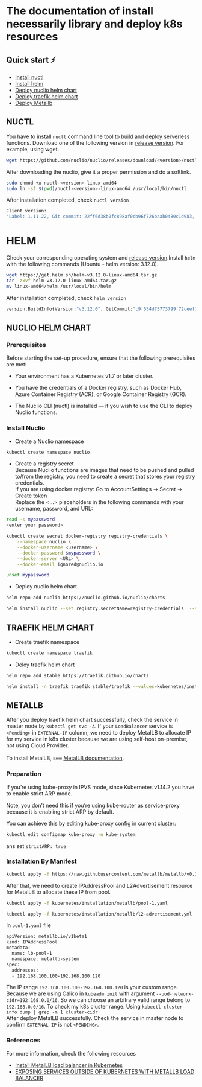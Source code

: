 # The documentation of install necessarily library and deploy k8s resources

## Quick start ⚡
- [Install nuctl](#nuctl)
- [Install helm](#helm)
- [Deploy nuclio helm chart](#nuclio-helm-chart)
- [Deploy traefik helm chart](#traefik-helm-chart)
- [Deploy Metallb](#metallb)

## NUCTL
You have to install `nuctl` command line tool to build and deploy serverless functions. Download one of the following version in [release version](https://github.com/nuclio/nuclio/releases). For example, using wget.
```bash
wget https://github.com/nuclio/nuclio/releases/download/<version>/nuctl-<version>-linux-amd64
```
After downloading the nuclio, give it a proper permission and do a softlink.
```bash
sudo chmod +x nuctl-<version>-linux-amd64
sudo ln -sf $(pwd)/nuctl-<version>-linux-amd64 /usr/local/bin/nuctl
```
After installation completed, check `nuctl version`
```bash
Client version:
"Label: 1.11.22, Git commit: 22ff6d38b0fc898af0cb96f726baab0480c1d983, OS: linux, Arch: amd64, Go version: go1.19.10"
```

# HELM
Check your corresponding operating system and [release version](https://github.com/helm/helm/releases).Install `helm` with the following commands (Ubuntu - helm version: 3.12.0).
```bash
wget https://get.helm.sh/helm-v3.12.0-linux-amd64.tar.gz
tar -zxvf helm-v3.12.0-linux-amd64.tar.gz
mv linux-amd64/helm /usr/local/bin/helm
```
After installation completed, check `helm version`
```bash
version.BuildInfo{Version:"v3.12.0", GitCommit:"c9f554d75773799f72ceef38c51210f1842a1dea", GitTreeState:"clean", GoVersion:"go1.20.3"}
```

## NUCLIO HELM CHART

### Prerequisites
Before starting the set-up procedure, ensure that the following prerequisites are met:

- Your environment has a Kubernetes v1.7 or later cluster.

- You have the credentials of a Docker registry, such as Docker Hub, Azure Container Registry (ACR), or Google Container Registry (GCR).

- The Nuclio CLI (nuctl) is installed — if you wish to use the CLI to deploy Nuclio functions.

### Install Nuclio
- Create a Nuclio namespace
```bash
kubectl create namespace nuclio
```
- Create a registry secret<br>
Because Nuclio functions are images that need to be pushed and pulled to/from the registry, you need to create a secret that stores your registry credentials.<br>
If you are using docker registry: Go to AccountSettings → Secret → Create token <br>
Replace the <...> placeholders in the following commands with your username, password, and URL:
```bash
read -s mypassword
<enter your password>

kubectl create secret docker-registry registry-credentials \
    --namespace nuclio \
    --docker-username <username> \
    --docker-password $mypassword \
    --docker-server <URL> \
    --docker-email ignored@nuclio.io

unset mypassword
```
- Deploy nuclio helm chart
```bash
helm repo add nuclio https://nuclio.github.io/nuclio/charts

helm install nuclio --set registry.secretName=registry-credentials  --set global.nuclio.dashboard.nodePort=32000   nuclio/nuclio -n nuclio
```

## TRAEFIK HELM CHART
- Create traefik namespace
```bash
kubectl create namespace traefik
```
- Deloy traefik helm chart
```bash
helm repo add stable https://traefik.github.io/charts

helm install -n traefik traefik stable/traefik --values=kubernetes/installation/traefik/values.yaml
```

## METALLB
After you deploy traefik helm chart successfully, check the service in master node by `kubectl get svc -A`. If your `LoadBalancer` service is `<Pending>` in `EXTERNAL-IP` column, we need to deploy MetalLB to allocate IP for my service in k8s cluster because we are using self-host on-premise, not using Cloud Provider.
<br> <br>
To install MetalLB, see [MetalLB documentation](https://metallb.universe.tf/installation/).

### Preparation
If you’re using kube-proxy in IPVS mode, since Kubernetes v1.14.2 you have to enable strict ARP mode.

Note, you don’t need this if you’re using kube-router as service-proxy because it is enabling strict ARP by default.

You can achieve this by editing kube-proxy config in current cluster:
```bash
kubectl edit configmap kube-proxy -n kube-system
```
ans set `strictARP: true`

### Installation By Manifest
```bash
kubectl apply -f https://raw.githubusercontent.com/metallb/metallb/v0.13.10/config/manifests/metallb-native.yaml
```

After that, we need to create IPAddressPool and L2Advertisement resource for MetalLB to allocate these IP from pool.
```bash
kubectl apply -f kubernetes/installation/metallb/pool-1.yaml

kubectl apply -f kubernetes/installation/metallb/l2-advertisement.yml
```

In `pool-1.yaml` file
```bash
apiVersion: metallb.io/v1beta1
kind: IPAddressPool
metadata:
  name: lb-pool-1
  namespace: metallb-system
spec:
  addresses:
  - 192.168.100.100-192.168.100.120
```
The IP range `192.168.100.100-192.168.100.120` is your custom range. Because we are using Calico in `kubeadm init` with argument `--pod-network-cidr=192.168.0.0/16`. So we can choose an arbitrary valid range belong to `192.168.0.0/16`. To check my k8s cluster range. Using `kubectl cluster-info dump | grep -m 1 cluster-cidr` <br>
After deploy MetalLB successfully. Check the service in master node to confirm `EXTERNAL-IP` is not `<PENDING>`.
### References
For more information, check the following resources
- [Install MetalLB load balancer in Kubernetes](https://www.youtube.com/watch?v=Yl8JKffmhuE)
- [EXPOSING SERVICES OUTSIDE OF KUBERNETES WITH METALLB LOAD BALANCER](https://r00t.dk/post/2022/02/19/exposing-services-kubernetes-load-balancer-bare-metal-metallb/)